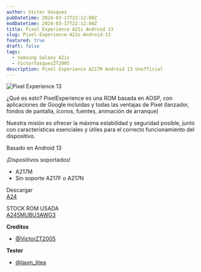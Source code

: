 ```yaml
---
author: Victor Vasquez
pubDatetime: 2024-03-17T22:12:00Z
modDatetime: 2024-03-17T22:12:00Z
title: Pixel Experience A21s Android 13
slug: Pixel-Experience-A21s-Android-13
featured: true
draft: false
tags:
  - Samsung Galaxy A21s
  - VictorVasquezZT2005
description: Pixel Experience A217M Android 13 Unofficial
---
```

<Image src="https://raw.githubusercontent.com/VictorVasquezZT2005/ZTForum-Cloud/main/img/posts/pixel-experience-13-a21s.jpg" alt="Pixel Experience 13"/>

¿Qué es esto?
PixelExperience es una ROM basada en AOSP, con aplicaciones de Google incluidas y todas las ventajas de Pixel (lanzador, fondos de pantalla, íconos, fuentes, animación de arranque)

Nuestra misión es ofrecer la máxima estabilidad y seguridad posible, junto con características esenciales y útiles para el correcto funcionamiento del dispositivo.

Basado en Android 13


¡Dispositivos soportados!
- A217M
- Sin soporte A217F o A217N

Descargar
<br>
<a href="https://github.com/VictorVasquezZT2005/PIXEL-EXPERIENCE-A217M/releases/tag/PIXEL-EXPERIENSE-13-A217M">A24</a>

STOCK ROM USADA
<br>
<a href="https://samfw.com/firmware/SM-A217M/ZTO/A217MUBSBDWK1">A245MUBU3AWG3</a>

<strong>Creditos</strong>
- <a href="https://t.me/VictorZT2005">@VictorZT2005</a>

<strong>Tester</strong>
- <a href="https://t.me/jaum_lite">@laum_litea</a>